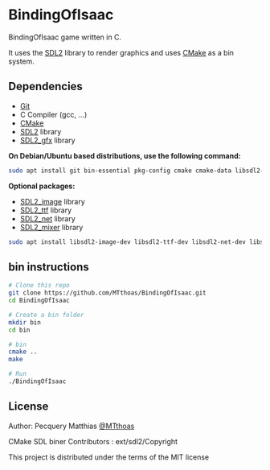 # BindingOfIsaac

BindingOfIsaac game written in C.<br>

It uses the [SDL2][SDL] library to render graphics and uses [CMake][] as a bin system.<br>

## Dependencies

- [Git][]
- C Compiler (gcc, ...)
- [CMake][]
- [SDL2][SDL] library
- [SDL2_gfx][] library

**On Debian/Ubuntu based distributions, use the following command:**

```sh
sudo apt install git bin-essential pkg-config cmake cmake-data libsdl2-dev libsdl2-gfx-dev
```

**Optional packages:**

- [SDL2_image][] library
- [SDL2_ttf][] library
- [SDL2_net][] library
- [SDL2_mixer][] library

```sh
sudo apt install libsdl2-image-dev libsdl2-ttf-dev libsdl2-net-dev libsdl2-mixer-dev
```

## bin instructions

```sh
# Clone this repo
git clone https://github.com/MTthoas/BindingOfIsaac.git
cd BindingOfIsaac

# Create a bin folder
mkdir bin
cd bin

# bin
cmake ..
make

# Run
./BindingOfIsaac
```

## License

Author: Pecquery Matthias [@MTthoas](https://github.com/MTthoas/)

CMake SDL biner Contributors : ext/sdl2/Copyright

This project is distributed under the terms of the MIT license


[SDL]: https://www.libsdl.org
[CMake]: https://cmake.org
[Git]: https://git-scm.com
[SDL2_image]: https://www.libsdl.org/projects/SDL_image
[SDL2_ttf]: https://www.libsdl.org/projects/SDL_ttf
[SDL2_net]: https://www.libsdl.org/projects/SDL_net
[SDL2_mixer]: https://www.libsdl.org/projects/SDL_mixer
[SDL2_gfx]: http://www.ferzkopp.net/wordpress/2016/01/02/sdl_gfx-sdl2_gfx
